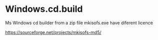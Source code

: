 # Windows.cd.build
Ms Windows cd builder from a zip file
mkisofs.exe have diferent licence 

https://sourceforge.net/projects/mkisofs-md5/


